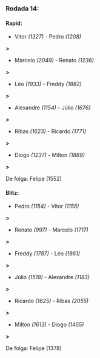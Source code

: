 ### Rodada 14:

#### Rapid:

* Vitor *(1327)*     -     Pedro *(1208)*

 **>** 
* Marcelo *(2049)*     -     Renato *(1236)*

 **>** 
* Léo *(1933)*     -     Freddy *(1882)*

 **>** 
* Alexandre *(1154)*     -     Júlio *(1676)*

 **>** 
* Ribas *(1623)*     -     Ricardo *(1771)*

 **>** 
* Diogo *(1237)*     -     Milton *(1889)*

 **>** 

De folga: Felipe (1552)

#### Blitz:

* Pedro *(1154)*     -     Vitor *(1155)*

 **>** 
* Renato *(997)*     -     Marcelo *(1717)*

 **>** 
* Freddy *(1787)*     -     Léo *(1861)*

 **>** 
* Júlio *(1519)*     -     Alexandre *(1183)*

 **>** 
* Ricardo *(1625)*     -     Ribas *(2055)*

 **>** 
* Milton *(1613)*     -     Diogo *(1455)*

 **>** 

De folga: Felipe (1378)

